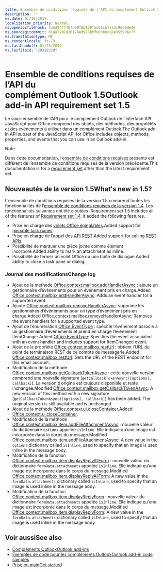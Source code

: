 ```yaml
---
title: Ensemble de conditions requises de l’API du complément Outlook 1.5
description: ''
ms.date: 01/16/2019
localization_priority: Normal
ms.openlocfilehash: fde394ff4b75e0f6b160f5d56cb73adc9da9dede
ms.sourcegitcommit: d1aa7201820176ed986b9f00bb9c88e055906c77
ms.translationtype: MT
ms.contentlocale: fr-FR
ms.lasthandoff: 01/23/2019
ms.locfileid: "29388378"
---
```

# <a name="outlook-add-in-api-requirement-set-15"></a><span data-ttu-id="c4512-102">Ensemble de conditions requises de l’API du complément Outlook 1.5</span><span class="sxs-lookup"><span data-stu-id="c4512-102">Outlook add-in API requirement set 1.5</span></span>

<span data-ttu-id="c4512-103">Le sous-ensemble de l’API pour le complément Outlook de l’interface API JavaScript pour Office comprend des objets, des méthodes, des propriétés et des événements à utiliser dans un complément Outlook.</span><span class="sxs-lookup"><span data-stu-id="c4512-103">The Outlook add-in API subset of the JavaScript API for Office includes objects, methods, properties, and events that you can use in an Outlook add-in.</span></span>

> [!NOTE]
> <span data-ttu-id="c4512-104">Dans cette documentation, l’[ensemble de conditions requises](/office/dev/add-ins/reference/requirement-sets/outlook-api-requirement-sets) présenté est différent de l’ensemble de conditions requises de la version précédente.</span><span class="sxs-lookup"><span data-stu-id="c4512-104">This documentation is for a [requirement set](/office/dev/add-ins/reference/requirement-sets/outlook-api-requirement-sets) other than the latest requirement set.</span></span>

## <a name="whats-new-in-15"></a><span data-ttu-id="c4512-105">Nouveautés de la version 1.5</span><span class="sxs-lookup"><span data-stu-id="c4512-105">What's new in 1.5?</span></span>

<span data-ttu-id="c4512-p101">L’ensemble de conditions requises de la version 1.5 comprend toutes les fonctionnalités de l’[ensemble de conditions requises de la version 1.4](../requirement-set-1.4/outlook-requirement-set-1.4.md). Les fonctionnalités suivantes ont été ajoutées :</span><span class="sxs-lookup"><span data-stu-id="c4512-p101">Requirement set 1.5 includes all of the features of [Requirement set 1.4](../requirement-set-1.4/outlook-requirement-set-1.4.md). It added the following features.</span></span>

- <span data-ttu-id="c4512-108">Prise en charge des [volets Office épinglables](https://docs.microsoft.com/outlook/add-ins/pinnable-taskpane).</span><span class="sxs-lookup"><span data-stu-id="c4512-108">Added support for [pinnable task panes](https://docs.microsoft.com/outlook/add-ins/pinnable-taskpane).</span></span>
- <span data-ttu-id="c4512-109">Prise en charge de l’appel des [API REST](https://docs.microsoft.com/outlook/add-ins/use-rest-api).</span><span class="sxs-lookup"><span data-stu-id="c4512-109">Added support for calling [REST APIs](https://docs.microsoft.com/outlook/add-ins/use-rest-api).</span></span>
- <span data-ttu-id="c4512-110">Possibilité de marquer une pièce jointe comme élément incorporé.</span><span class="sxs-lookup"><span data-stu-id="c4512-110">Added ability to mark an attachment as inline.</span></span>
- <span data-ttu-id="c4512-111">Possibilité de fermer un volet Office ou une boîte de dialogue.</span><span class="sxs-lookup"><span data-stu-id="c4512-111">Added ability to close a task pane or dialog.</span></span>

### <a name="change-log"></a><span data-ttu-id="c4512-112">Journal des modifications</span><span class="sxs-lookup"><span data-stu-id="c4512-112">Change log</span></span>

- <span data-ttu-id="c4512-113">Ajout de la méthode [Office.context.mailbox.addHandlerAsync](office.context.mailbox.md#addhandlerasynceventtype-handler-options-callback) : ajoute un gestionnaire d’événements pour un événement pris en charge.</span><span class="sxs-lookup"><span data-stu-id="c4512-113">Added [Office.context.mailbox.addHandlerAsync](office.context.mailbox.md#addhandlerasynceventtype-handler-options-callback): Adds an event handler for a supported event.</span></span>
- <span data-ttu-id="c4512-114">Ajouté [Office.context.mailbox.removeHandlerAsync](office.context.mailbox.md#removehandlerasynceventtype-options-callback): supprime les gestionnaires d’événements pour un type d’événement pris en charge.</span><span class="sxs-lookup"><span data-stu-id="c4512-114">Added [Office.context.mailbox.removeHandlerAsync](office.context.mailbox.md#removehandlerasynceventtype-options-callback): Removes the event handlers for a supported event type.</span></span>
- <span data-ttu-id="c4512-115">Ajout de l’énumération [Office.EventType](office.md#eventtype-string) : spécifie l’événement associé à un gestionnaire d’événements et prend en charge l’événement ItemChanger.</span><span class="sxs-lookup"><span data-stu-id="c4512-115">Added [Office.EventType](office.md#eventtype-string): Specifies the event associated with an event handler and includes support for ItemChanged event.</span></span>
- <span data-ttu-id="c4512-116">Ajout de la propriété [Office.context.mailbox.restUrl](office.context.mailbox.md#resturl-string) : obtient l’URL du point de terminaison REST de ce compte de messagerie.</span><span class="sxs-lookup"><span data-stu-id="c4512-116">Added [Office.context.mailbox.restUrl](office.context.mailbox.md#resturl-string): Gets the URL of the REST endpoint for this email account.</span></span>
- <span data-ttu-id="c4512-p102">Modification de la méthode [Office.context.mailbox.getCallbackTokenAsync](office.context.mailbox.md#getcallbacktokenasyncoptions-callback) : cette nouvelle version comprend une nouvelle signature (`getCallbackTokenAsync([options], callback)`). La version d’origine est toujours disponible et reste inchangée.</span><span class="sxs-lookup"><span data-stu-id="c4512-p102">Modified [Office.context.mailbox.getCallbackTokenAsync](office.context.mailbox.md#getcallbacktokenasyncoptions-callback): A new version of this method with a new signature (`getCallbackTokenAsync([options], callback)`) has been added. The original version is still available and is unchanged.</span></span>
- <span data-ttu-id="c4512-119">Ajout de la méthode [Office.context.ui.closeContainer](/javascript/api/office/office.ui#closecontainer--).</span><span class="sxs-lookup"><span data-stu-id="c4512-119">Added [Office.context.ui.closeContainer](/javascript/api/office/office.ui#closecontainer--).</span></span>
- <span data-ttu-id="c4512-120">Modification de la méthode [Office.context.mailbox.item.addFileAttachmentAsync](office.context.mailbox.item.md#addfileattachmentasyncuri-attachmentname-options-callback) : nouvelle valeur du dictionnaire `options` appelée `isInline`. Elle indique qu’une image est incorporée dans le corps du message.</span><span class="sxs-lookup"><span data-stu-id="c4512-120">Modified [Office.context.mailbox.item.addFileAttachmentAsync](office.context.mailbox.item.md#addfileattachmentasyncuri-attachmentname-options-callback): A new value in the `options` dictionary called `isInline`, used to specify that an image is used inline in the message body.</span></span>
- <span data-ttu-id="c4512-121">Modification de la fonction [Office.context.mailbox.item.displayReplyAllForm](office.context.mailbox.item.md#displayreplyallformformdata) : nouvelle valeur du dictionnaire `formData.attachments` appelée `isInline`. Elle indique qu’une image est incorporée dans le corps du message.</span><span class="sxs-lookup"><span data-stu-id="c4512-121">Modified [Office.context.mailbox.item.displayReplyAllForm](office.context.mailbox.item.md#displayreplyallformformdata): A new value in the `formData.attachments` dictionary called `isInline`, used to specify that an image is used inline in the message body.</span></span>
- <span data-ttu-id="c4512-122">Modification de la fonction [Office.context.mailbox.item.displayReplyForm](office.context.mailbox.item.md#displayreplyformformdata) : nouvelle valeur du dictionnaire `formData.attachments` appelée `isInline`. Elle indique qu’une image est incorporée dans le corps du message.</span><span class="sxs-lookup"><span data-stu-id="c4512-122">Modified [Office.context.mailbox.item.displayReplyForm](office.context.mailbox.item.md#displayreplyformformdata): A new value in the `formData.attachments` dictionary called `isInline`, used to specify that an image is used inline in the message body.</span></span>

## <a name="see-also"></a><span data-ttu-id="c4512-123">Voir aussi</span><span class="sxs-lookup"><span data-stu-id="c4512-123">See also</span></span>

- [<span data-ttu-id="c4512-124">Compléments Outlook</span><span class="sxs-lookup"><span data-stu-id="c4512-124">Outlook add-ins</span></span>](https://docs.microsoft.com/outlook/add-ins/)
- [<span data-ttu-id="c4512-125">Exemples de code pour les compléments Outlook</span><span class="sxs-lookup"><span data-stu-id="c4512-125">Outlook add-in code samples</span></span>](https://developer.microsoft.com/outlook/gallery/?filterBy=Outlook,Samples,Add-ins)
- [<span data-ttu-id="c4512-126">Prise en main</span><span class="sxs-lookup"><span data-stu-id="c4512-126">Get started</span></span>](https://docs.microsoft.com/outlook/add-ins/quick-start)
